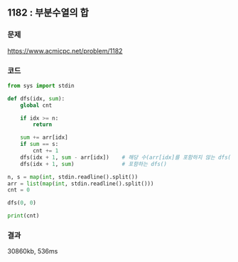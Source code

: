 ## 1182 : 부분수열의 합
### 문제
https://www.acmicpc.net/problem/1182
### 코드
```python
from sys import stdin

def dfs(idx, sum):
    global cnt

    if idx >= n:
        return

    sum += arr[idx]
    if sum == s:
        cnt += 1
    dfs(idx + 1, sum - arr[idx])    # 해당 수(arr[idx]를 포함하지 않는 dfs()
    dfs(idx + 1, sum)               # 포함하는 dfs()

n, s = map(int, stdin.readline().split())
arr = list(map(int, stdin.readline().split()))
cnt = 0

dfs(0, 0)

print(cnt)
```

### 결과
30860kb, 536ms
